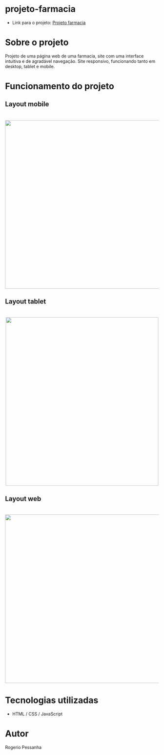 # projeto-farmacia

- Link para o projeto: [Projeto farmacia](https://rogeriopessanha.github.io/projeto-farmacia/)

# Sobre o projeto

Projeto de uma página web de uma farmacia, site com uma interface intuitiva e de agradável navegação.
Site responsivo, funcionando tanto em desktop, tablet e mobile.

# Funcionamento do projeto


## Layout mobile

<h1 align="center">
  <img  height="550px" src="https://github.com/rogeriopessanha/projeto-farmacia/blob/main/imagens/readme-info/responsivo320px.gif" />
</h1>


## Layout tablet

<h1 align="center">
  <img width="500px" height="550px" src="https://github.com/rogeriopessanha/projeto-farmacia/blob/main/imagens/readme-info/responsivo768px.gif" />
</h1>


## Layout web

<h1 align="center">
  <img width="900px" height="550px" src="https://github.com/rogeriopessanha/projeto-farmacia/blob/main/imagens/readme-info/responsivo1024px.gif" />
</h1>


# Tecnologias utilizadas

- HTML / CSS / JavaScript 

# Autor

Rogerio Pessanha


